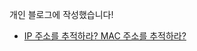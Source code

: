 개인 블로그에 작성했습니다!
- [IP 주소를 추적하라? MAC 주소를 추적하라?](https://medium.com/@Hailey24/ip-주소를-추적하라-mac-주소를-추적하라-3d5a068425a3)
